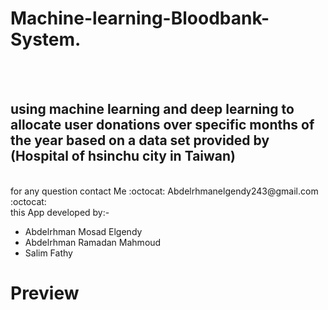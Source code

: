 # Machine-learning-Bloodbank-System.
</br></br>
<H2>using machine learning and deep learning to allocate user donations over specific months of the year based on a data set provided by (Hospital of hsinchu city in Taiwan)</H2>
</br>
for any question contact Me :octocat: Abdelrhmanelgendy243@gmail.com :octocat: 
</br>
this App developed by:- 
<ul>
  <li>Abdelrhman Mosad Elgendy</li>
  <li>Abdelrhman Ramadan Mahmoud</li>
  <li>Salim Fathy</li>
</ul>

<H1>Preview</H1>
